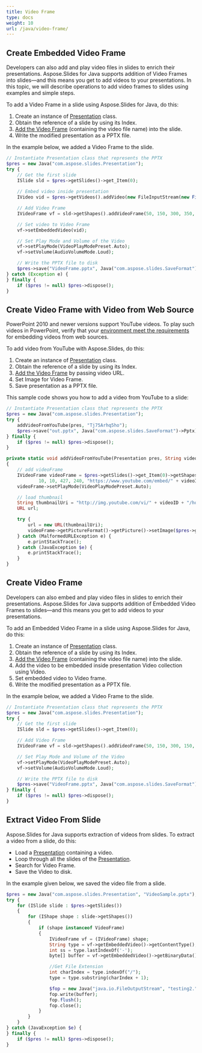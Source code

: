 ```yaml
---
title: Video Frame
type: docs
weight: 10
url: /java/video-frame/
---
```


## **Create Embedded Video Frame**
Developers can also add and play video files in slides to enrich their presentations. Aspose.Slides for Java supports addition of Video Frames into slides—and this means you get to add videos to your presentations. In this topic, we will describe operations to add video frames to slides using examples and simple steps.

To add a Video Frame in a slide using Aspose.Slides for Java, do this:

1. Create an instance of [Presentation](https://apireference.aspose.com/slides/java/com.aspose.slides/Presentation) class.
1. Obtain the reference of a slide by using its Index.
1. [Add the Video Frame](https://apireference.aspose.com/slides/java/com.aspose.slides/IShapeCollection#addVideoFrame-float-float-float-float-com.aspose.slides.IVideo-) (containing the video file name) into the slide.
1. Write the modified presentation as a PPTX file.

In the example below, we added a Video Frame to the slide.

```php
// Instantiate Presentation class that represents the PPTX
$pres = new Java("com.aspose.slides.Presentation");
try {
    // Get the first slide
    ISlide sld = $pres->getSlides()->get_Item(0);
    
    // Embed video inside presentation
    IVideo vid = $pres->getVideos().addVideo(new FileInputStream(new File("Wildlife.mp4")));

    // Add Video Frame
    IVideoFrame vf = sld->getShapes().addVideoFrame(50, 150, 300, 350, vid);

    // Set video to Video Frame
    vf->setEmbeddedVideo(vid);

    // Set Play Mode and Volume of the Video
    vf->setPlayMode(VideoPlayModePreset.Auto);
    vf->setVolume(AudioVolumeMode.Loud);

    // Write the PPTX file to disk
    $pres->save("VideoFrame.pptx", Java("com.aspose.slides.SaveFormat")->Pptx);
} catch (Exception e) {
} finally {
    if ($pres != null) $pres->dispose();
}
```

## **Create Video Frame with Video from Web Source**
PowerPoint 2010 and newer versions support YouTube videos. To play such videos in PowerPoint, verify that your [environment meet the requirements](https://support.office.com/en-us/article/Requirements-for-using-the-PowerPoint-YouTube-feature-2a0e184d-af50-4da9-b530-e4355ac436a9?ui=en-US&rs=en-US&ad=US) for embedding videos from web sources.

To add video from YouTube with Aspose.Slides, do this:

1. Create an instance of [Presentation](https://apireference.aspose.com/slides/java/com.aspose.slides/Presentation) class.
1. Obtain the reference of a slide by using its Index.
1. [Add the Video Frame](https://apireference.aspose.com/slides/java/com.aspose.slides/IShapeCollection#addVideoFrame-float-float-float-float-java.lang.String-) by passing video URL.
1. Set Image for Video Frame.
1. Save presentation as a PPTX file.

This sample code shows you how to add a video from YouTube to a slide:

```php
// Instantiate Presentation class that represents the PPTX
$pres = new Java("com.aspose.slides.Presentation");
try {
    addVideoFromYouTube(pres, "Tj75Arhq5ho");
    $pres->save("out.pptx", Java("com.aspose.slides.SaveFormat")->Pptx);
} finally {
    if ($pres != null) $pres->dispose();
}
```
```php
private static void addVideoFromYouTube(Presentation pres, String videoID)
{
    // add videoFrame
    IVideoFrame videoFrame = $pres->getSlides()->get_Item(0)->getShapes().addVideoFrame(
            10, 10, 427, 240, "https://www.youtube.com/embed/" + videoID);
    videoFrame->setPlayMode(VideoPlayModePreset.Auto);

    // load thumbnail
    String thumbnailUri = "http://img.youtube.com/vi/" + videoID + "/hqdefault.jpg";
    URL url;

    try {
        url = new URL(thumbnailUri);
        videoFrame->getPictureFormat()->getPicture()->setImage($pres->getImages().addImage(url.openStream()));
    } catch (MalformedURLException e) {
        e.printStackTrace();
    } catch (JavaException $e) {
        e.printStackTrace();
    }
}
```

## **Create Video Frame**
Developers can also embed and play video files in slides to enrich their presentations. Aspose.Slides for Java supports addition of Embedded Video Frames to slides—and this means you get to add videos to your presentations. 

To add an Embedded Video Frame in a slide using Aspose.Slides for Java, do this:

1. Create an instance of [Presentation](https://apireference.aspose.com/slides/java/com.aspose.slides/Presentation) class.
1. Obtain the reference of a slide by using its Index.
1. [Add the Video Frame](https://apireference.aspose.com/slides/java/com.aspose.slides/IShapeCollection#addVideoFrame-float-float-float-float-java.lang.String-) (containing the video file name) into the slide.
1. Add the video to be embedded inside presentation Video collection using Video.
1. Set embedded video to Video frame.
1. Write the modified presentation as a PPTX file.

In the example below, we added a Video Frame to the slide.

```php
// Instantiate Presentation class that represents the PPTX
$pres = new Java("com.aspose.slides.Presentation");
try {
    // Get the first slide
    ISlide sld = $pres->getSlides()->get_Item(0);

    // Add Video Frame
    IVideoFrame vf = sld->getShapes().addVideoFrame(50, 150, 300, 150, "Wildlife.mp4");

    // Set Play Mode and Volume of the Video
    vf->setPlayMode(VideoPlayModePreset.Auto);
    vf->setVolume(AudioVolumeMode.Loud);

    // Write the PPTX file to disk
    $pres->save("VideoFrame.pptx", Java("com.aspose.slides.SaveFormat")->Pptx);
} finally {
    if ($pres != null) $pres->dispose();
}
```

## **Extract Video From Slide**
Aspose.Slides for Java supports extraction of videos from slides. To extract a video from a slide, do this:

- Load a [Presentation](https://apireference.aspose.com/slides/java/com.aspose.slides/Presentation) containing a video.
- Loop through all the slides of the [Presentation](https://apireference.aspose.com/slides/java/com.aspose.slides/Presentation).
- Search for Video Frame.
- Save the Video to disk.

In the example given below, we saved the video file from a slide.

```php
$pres = new Java("com.aspose.slides.Presentation", "VideoSample.pptx");
try {
    for (ISlide slide : $pres->getSlides()) 
    {
        for (IShape shape : slide->getShapes()) 
        {
            if (shape instanceof VideoFrame) 
            {
                IVideoFrame vf = (IVideoFrame) shape;
                String type = vf->getEmbeddedVideo()->getContentType();
                int ss = type.lastIndexOf('-');
                byte[] buffer = vf->getEmbeddedVideo()->getBinaryData();

                //Get File Extension
                int charIndex = type.indexOf("/");
                type = type.substring(charIndex + 1);

                $fop = new Java("java.io.FileOutputStream", "testing2." + type);
                fop.write(buffer);
                fop.flush();
                fop.close();
            }
        }
    }
} catch (JavaException $e) {
} finally {
    if ($pres != null) $pres->dispose();
}
```